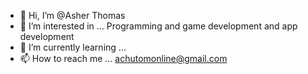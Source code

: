- 👋 Hi, I’m @Asher Thomas
- 👀 I’m interested in ... Programming and game development and app development
- 🌱 I’m currently learning ...
- 📫 How to reach me ... achutomonline@gmail.com

<!---
achutom/achutom is a ✨ special ✨ repository because its `README.md` (this file) appears on your GitHub profile.
You can click the Preview link to take a look at your changes.
--->
